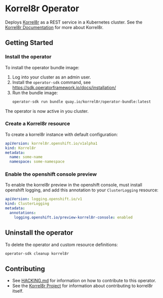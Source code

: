 # Korrel8r Operator

Deploys [Korrel8r](https://github.com/korrel8r/korrel8r#readme) as a REST service in a Kubernetes cluster.
See the [Korrel8r Documentation](https://korrel8r.github.io/korrel8r/) for more about Korrel8r.

## Getting Started

### Install the operator

To install the operator bundle image:

1. Log into your cluster as an admin user.
1. Install the `operator-sdk` command, see https://sdk.operatorframework.io/docs/installation/
1. Run the bundle image:
   ```sh
   operator-sdk run bundle quay.io/korrel8r/operator-bundle:latest
   ```

The operator is now active in you cluster.

### Create a Korrel8r resource

To create a korrel8r instance with default configuration:

```yaml
apiVersion: korrel8r.openshift.io/v1alpha1
kind: Korrel8r
metadata:
  name: some-name
  namespace: some-namespace
```

### Enable the openshift console preview

To enable the korrel8r preview in the openshift console, must install openshift logging, and add this annotation to your `ClusterLogging` resource:

``` yaml
apiVersion: logging.openshift.io/v1
kind: ClusterLogging
metadata:
  annotations:
    logging.openshift.io/preview-korrel8r-console: enabled
```

## Uninstall the operator

To delete the operator and custom resource definitions:

```sh
operator-sdk cleanup korrel8r
```

## Contributing

- See [HACKING.md](HACKING.md) for information on how to contribute to this operator.
- See the [Korrel8r Project](https://github.com/korrel8r/korrel8r) for information about contributing to korrel8r itself.

